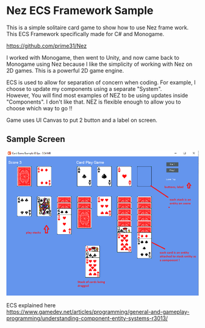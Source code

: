 # Nez ECS Framework Sample

This is a simple solitaire card game to show how to use Nez frame work. This ECS Framework specifically made for C# and Monogame.

https://github.com/prime31/Nez

I worked with Monogame, then went to Unity, and now came back to Monogame using Nez because I like the simplicity of working with Nez on 2D games.  This is a powerful 2D game engine.

ECS is used to allow for separation of concern when coding. For example, I choose to update my components using a separate "System".  
However, You will find most examples of NEZ to be using updates inside "Components".  I don't like that.  NEZ is flexible enough to allow you to choose which way to go !!

Game uses UI Canvas to put 2 button and a label on screen.

## Sample Screen

![game image](CardGame.png)

ECS explained here https://www.gamedev.net/articles/programming/general-and-gameplay-programming/understanding-component-entity-systems-r3013/
